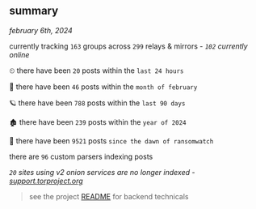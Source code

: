 
## summary
_february 6th, 2024_

currently tracking `163` groups across `299` relays & mirrors - _`102` currently online_

⏲ there have been `20` posts within the `last 24 hours`

🦈 there have been `46` posts within the `month of february`

🪐 there have been `788` posts within the `last 90 days`

🏚 there have been `239` posts within the `year of 2024`

🦕 there have been `9521` posts `since the dawn of ransomwatch`

there are `96` custom parsers indexing posts

_`20` sites using v2 onion services are no longer indexed - [support.torproject.org](https://support.torproject.org/onionservices/v2-deprecation/)_

> see the project [README](https://github.com/joshhighet/ransomwatch#ransomwatch--) for backend technicals
